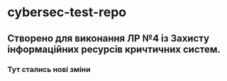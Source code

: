 # cybersec-test-repo
## Створено для виконання ЛР №4 із Захисту інформаційних ресурсів кричтичних систем.
### Тут стались нові зміни